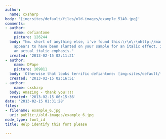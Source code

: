 ```yaml
---
author:
  name: cxsharp
body: '[img:sites/default/files/old-images/example_5140.jpg]'
comments:
- author:
    name: defiantone
    picture: 126244
  body: "hm. short of anything else, i've found this:\r\n\r\nhttp://marketplace.veer.com/font/Vanilla-Shake-JBT0001071?skeywords=vanilla%20shake&stermids=100217771\r\n\r\nwhich
    appears to have been slanted on your sample for an italic effect. i've not found
    an actual italic emphasis."
  created: '2013-02-15 02:11:21'
- author:
    name: DPape
    picture: 109811
  body: 'Otherwise that looks terrific defiantone: [img:sites/default/files/old-images/turn1_4362.jpg]'
  created: '2013-02-15 02:16:51'
- author:
    name: cxsharp
  body: Amazing - thank you!!!!
  created: '2013-02-15 06:15:36'
date: '2013-02-15 01:31:28'
files:
- filename: example_6.jpg
  uri: public://old-images/example_6.jpg
node_type: font_id
title: Help identify this font please

---
```

